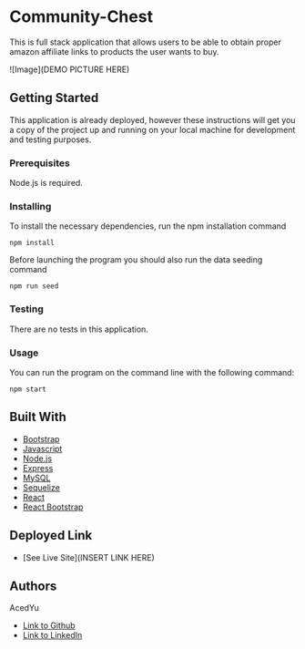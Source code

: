 # Community-Chest
This is full stack application that allows users to be able to obtain proper amazon affiliate links to products the user wants to buy.

![Image](DEMO PICTURE HERE)

## Getting Started

This application is already deployed, however these instructions will get you a copy of the project up and running on your local machine for development and testing purposes.

### Prerequisites

Node.js is required.

### Installing
To install the necessary dependencies, run the npm installation command
```
npm install
```
Before launching the program you should also run the data seeding command
```
npm run seed
```

### Testing
There are no tests in this application.

### Usage
You can run the program on the command line with the following command:
```
npm start
```

## Built With
* [Bootstrap](https://getbootstrap.com/)
* [Javascript](https://developer.mozilla.org/en-US/docs/Web/JavaScript)
* [Node.js](https://nodejs.org/en/docs/)
* [Express](https://expressjs.com/)
* [MySQL](https://dev.mysql.com/doc/)
* [Sequelize](https://sequelize.org/master/)
* [React](https://reactjs.org/)
* [React Bootstrap](https://react-bootstrap.github.io/)

## Deployed Link

* [See Live Site](INSERT LINK HERE)

## Authors
AcedYu
- [Link to Github](https://github.com/AcedYu)
- [Link to LinkedIn](https://www.linkedin.com/in/alex-yu-3712811b9/)